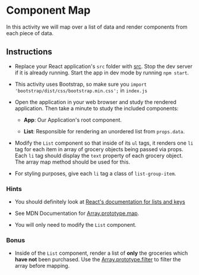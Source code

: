 # Component Map

In this activity we will map over a list of data and render components from each piece of data.

## Instructions

* Replace your React application's `src` folder with [src](Unsolved/src). Stop the dev server if it is already running. Start the app in dev mode by running `npm start`.

* This activity uses Bootstrap, so make sure you `import 'bootstrap/dist/css/bootstrap.min.css';` in `index.js`

* Open the application in your web browser and study the rendered application. Then take a minute to study the included components:

  * **App**: Our Application's root component.

  * **List**: Responsible for rendering an unordered list from `props.data`.

* Modify the `List` component so that inside of its `ul` tags, it renders one `li` tag for each item in array of grocery objects being passed via props. Each `li` tag should display the `text` property of each grocery object. The array map method should be used for this.

* For styling purposes, give each `li` tag a class of `list-group-item`.

### Hints

* You should definitely look at [React's documentation for lists and keys](https://facebook.github.io/react/docs/lists-and-keys.html)

* See MDN Documentation for [Array.prototype.map](https://developer.mozilla.org/en-US/docs/Web/JavaScript/Reference/Global_Objects/Array/map).

* You will only need to modify the `List` component.

### Bonus

* Inside of the `List` component, render a list of **only** the groceries which **have not** been purchased. Use the [Array.prototype.filter](https://developer.mozilla.org/en-US/docs/Web/JavaScript/Reference/Global_Objects/Array/filter) to filter the array before mapping.
